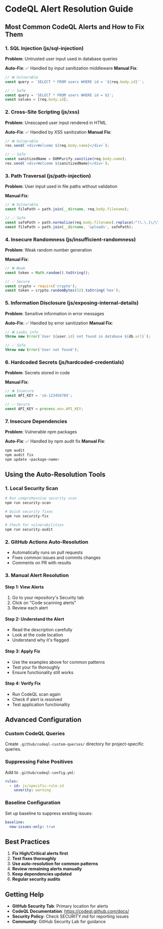 # CodeQL Alert Resolution Guide

## Most Common CodeQL Alerts and How to Fix Them

### 1. **SQL Injection (js/sql-injection)**
**Problem**: Untrusted user input used in database queries

**Auto-Fix**: ✅ Handled by input sanitization middleware
**Manual Fix**:
```javascript
// ❌ Vulnerable
const query = `SELECT * FROM users WHERE id = '${req.body.id}'`;

// ✅ Safe
const query = 'SELECT * FROM users WHERE id = $1';
const values = [req.body.id];
```

### 2. **Cross-Site Scripting (js/xss)**
**Problem**: Unescaped user input rendered in HTML

**Auto-Fix**: ✅ Handled by XSS sanitization
**Manual Fix**:
```javascript
// ❌ Vulnerable
res.send(`<div>Welcome ${req.body.name}</div>`);

// ✅ Safe
const sanitizedName = DOMPurify.sanitize(req.body.name);
res.send(`<div>Welcome ${sanitizedName}</div>`);
```

### 3. **Path Traversal (js/path-injection)**
**Problem**: User input used in file paths without validation

**Manual Fix**:
```javascript
// ❌ Vulnerable
const filePath = path.join(__dirname, req.body.filename);

// ✅ Safe
const safePath = path.normalize(req.body.filename).replace(/^(\.\.[\/\\])+/, '');
const filePath = path.join(__dirname, 'uploads', safePath);
```

### 4. **Insecure Randomness (js/insufficient-randomness)**
**Problem**: Weak random number generation

**Manual Fix**:
```javascript
// ❌ Weak
const token = Math.random().toString();

// ✅ Secure
const crypto = require('crypto');
const token = crypto.randomBytes(32).toString('hex');
```

### 5. **Information Disclosure (js/exposing-internal-details)**
**Problem**: Sensitive information in error messages

**Auto-Fix**: ✅ Handled by error sanitization
**Manual Fix**:
```javascript
// ❌ Leaks info
throw new Error(`User ${user.id} not found in database ${db.url}`);

// ✅ Safe
throw new Error('User not found');
```

### 6. **Hardcoded Secrets (js/hardcoded-credentials)**
**Problem**: Secrets stored in code

**Manual Fix**:
```javascript
// ❌ Insecure
const API_KEY = 'sk-123456789';

// ✅ Secure
const API_KEY = process.env.API_KEY;
```

### 7. **Insecure Dependencies**
**Problem**: Vulnerable npm packages

**Auto-Fix**: ✅ Handled by npm audit fix
**Manual Fix**:
```bash
npm audit
npm audit fix
npm update <package-name>
```

## Using the Auto-Resolution Tools

### 1. **Local Security Scan**
```bash
# Run comprehensive security scan
npm run security-scan

# Quick security fixes
npm run security-fix

# Check for vulnerabilities
npm run security-audit
```

### 2. **GitHub Actions Auto-Resolution**
- Automatically runs on pull requests
- Fixes common issues and commits changes
- Comments on PR with results

### 3. **Manual Alert Resolution**

#### **Step 1: View Alerts**
1. Go to your repository's Security tab
2. Click on "Code scanning alerts"
3. Review each alert

#### **Step 2: Understand the Alert**
- Read the description carefully
- Look at the code location
- Understand why it's flagged

#### **Step 3: Apply Fix**
- Use the examples above for common patterns
- Test your fix thoroughly
- Ensure functionality still works

#### **Step 4: Verify Fix**
- Run CodeQL scan again
- Check if alert is resolved
- Test application functionality

## Advanced Configuration

### **Custom CodeQL Queries**
Create `.github/codeql-custom-queries/` directory for project-specific queries.

### **Suppressing False Positives**
Add to `.github/codeql-config.yml`:
```yaml
rules:
  - id: js/specific-rule-id
    severity: warning
```

### **Baseline Configuration**
Set up baseline to suppress existing issues:
```yaml
baseline:
  new-issues-only: true
```

## Best Practices

1. **Fix High/Critical alerts first**
2. **Test fixes thoroughly**
3. **Use auto-resolution for common patterns**
4. **Review remaining alerts manually**
5. **Keep dependencies updated**
6. **Regular security audits**

## Getting Help

- **GitHub Security Tab**: Primary location for alerts
- **CodeQL Documentation**: https://codeql.github.com/docs/
- **Security Policy**: Check SECURITY.md for reporting issues
- **Community**: GitHub Security Lab for guidance
